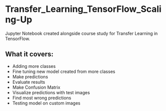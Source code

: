 # Transfer_Learning_TensorFlow_Scaling-Up
Jupyter Notebook created alongside course study for Transfer Learning in TensorFlow.


## What it covers:
* Adding more classes
* Fine tuning new model created from more classes
* Make predictions
* Evaluate results
* Make Confusion Matrix
* Visualize predictions with test images
* Find most wrong predictions
* Testing model on custom images
